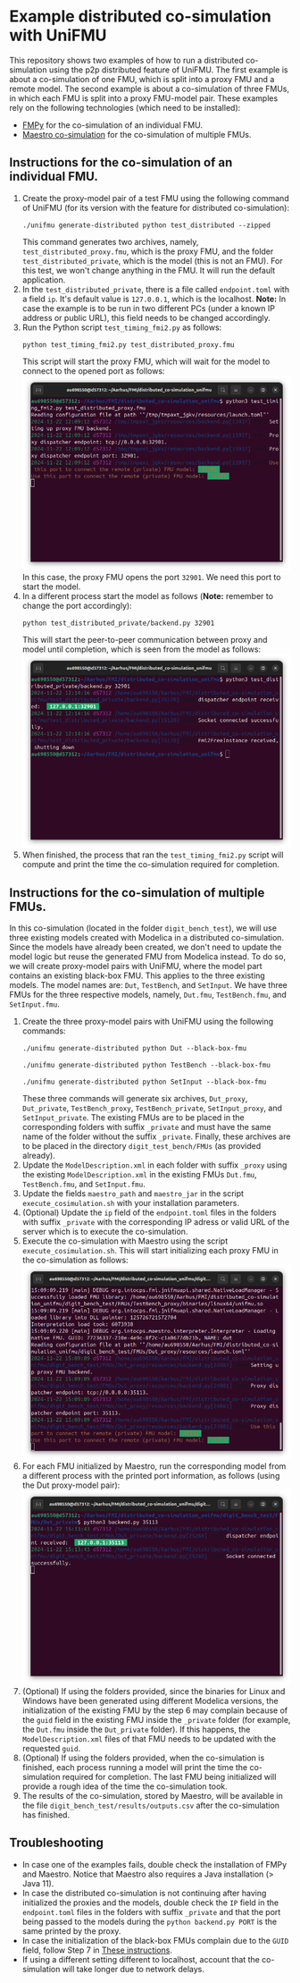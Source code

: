 # Example distributed co-simulation with UniFMU
This repository shows two examples of how to run a distributed co-simulation using the p2p distributed feature of UniFMU.
The first example is about a co-simulation of one FMU, which is split into a proxy FMU and a remote model.
The second example is about a co-simulation of three FMUs, in which each FMU is split into a proxy FMU-model pair.
These examples rely on the following technologies (which need to be installed):
- [FMPy](https://github.com/CATIA-Systems/FMPy) for the co-simulation of an individual FMU.
- [Maestro co-simulation](https://github.com/INTO-CPS-Association/maestro) for the co-simulation of multiple FMUs.

## Instructions for the co-simulation of an individual FMU.
1. Create the proxy-model pair of a test FMU using the following command of UniFMU (for its version with the feature for distributed co-simulation):
    ```
    ./unifmu generate-distributed python test_distributed --zipped
    ```
    This command generates two archives, namely, `test_distributed_proxy.fmu`, which is the proxy FMU, and the folder `test_distributed_private`, which is the model (this is not an FMU).
    For this test, we won't change anything in the FMU. It will run the default application.
2. In the `test_distributed_private`, there is a file called `endpoint.toml` with a field `ip`. It's default value is `127.0.0.1`, which is the localhost. **Note:** In case the example is to be run in two different PCs (under a known IP address or public URL), this field needs to be changed accordingly.
3. Run the Python script `test_timing_fmi2.py` as follows:
    ```
    python test_timing_fmi2.py test_distributed_proxy.fmu
    ```
    This script will start the proxy FMU, which will wait for the model to connect to the opened port as follows:
    ![figure Proxy FMU](./figures/proxyFMU.png)
    In this case, the proxy FMU opens the port `32901`. We need this port to start the model.
4. In a different process start the model as follows (**Note:** remember to change the port accordingly):
    ```
    python test_distributed_private/backend.py 32901
    ```
    This will start the peer-to-peer communication between proxy and model until completion, which is seen from the model as follows:
    ![figure private model](./figures/model.png)
5. When finished, the process that ran the `test_timing_fmi2.py` script will compute and print the time the co-simulation required for completion.

## Instructions for the co-simulation of multiple FMUs.
In this co-simulation (located in the folder `digit_bench_test`), we will use three existing models created with Modelica in a distributed co-simulation.
Since the models have already been created, we don't need to update the model logic but reuse the generated FMU from Modelica instead.
To do so, we will create proxy-model pairs with UniFMU, where the model part contains an existing black-box FMU. This applies to the three existing models.
The model names are: `Dut`, `TestBench`, and `SetInput`. We have three FMUs for the three respective models, namely, `Dut.fmu`, `TestBench.fmu`, and `SetInput.fmu`.

1. Create the three proxy-model pairs with UniFMU using the following commands:
    ```
    ./unifmu generate-distributed python Dut --black-box-fmu
    ```
    ```
    ./unifmu generate-distributed python TestBench --black-box-fmu
    ```
    ```
    ./unifmu generate-distributed python SetInput --black-box-fmu
    ```
    These three commands will generate six archives, `Dut_proxy`, `Dut_private`, `TestBench_proxy`, `TestBench_private`, `SetInput_proxy`, and `SetInput_private`. The existing FMUs are to be placed in the corresponding folders with suffix `_private` and must have the same name of the folder without the suffix `_private`. Finally, these archives are to be placed in the directory `digit_test_bench/FMUs` (as provided already).
2. Update the `ModelDescription.xml` in each folder with suffix `_proxy` using the existing `ModelDescription.xml` in the existing FMUs `Dut.fmu`, `TestBench.fmu`, and `SetInput.fmu`.
3. Update the fields `maestro_path` and `maestro_jar` in the script `execute_cosimulation.sh` with your installation parameters.
4. (Optional) Update the `ip` field of the `endpoint.toml` files in the folders with suffix `_private` with the corresponding IP adress or valid URL of the server which is to execute the co-simulation.
5. Execute the co-simulation with Maestro using the script `execute_cosimulation.sh`. This will start initializing each proxy FMU in the co-simulation as follows:
![figure maestro initialization](./figures/maestro_initialization.png)
6. For each FMU initialized by Maestro, run the corresponding model from a different process with the printed port information, as follows (using the Dut proxy-model pair):
![figure Dut initialization](./figures/initialization_Dut.png)
7. (Optional) If using the folders provided, since the binaries for Linux and Windows have been generated using different Modelica versions, the initialization of the existing FMU by the step 6 may complain because of the `guid` field in the existing FMU inside the `_private` folder (for example, the `Dut.fmu` inside the `Dut_private` folder). If this happens, the `ModelDescription.xml` files of that FMU needs to be updated with the requested `guid`.
8. (Optional) If using the folders provided, when the co-simulation is finished, each process running a model will print the time the co-simulation required for completion. The last FMU being initialized will provide a rough idea of the time the co-simulation took.
9. The results of the co-simulation, stored by Maestro, will be available in the file `digit_bench_test/results/outputs.csv` after the co-simulation has finished.

## Troubleshooting
- In case one of the examples fails, double check the installation of FMPy and Maestro. Notice that Maestro also requires a Java installation (> Java 11).
- In case the distributed co-simulation is not continuing after having initialized the proxies and the models, double check the `IP` field in the `endpoint.toml` files in the folders with suffix `_private` and that the port being passed to the models during the `python backend.py PORT` is the same printed by the proxy.
- In case the initialization of the black-box FMUs complain due to the `GUID` field, follow Step 7 in [These instructions](#instructions-for-the-co-simulation-of-multiple-fmus).
- If using a different setting different to localhost, account that the co-simulation will take longer due to network delays.